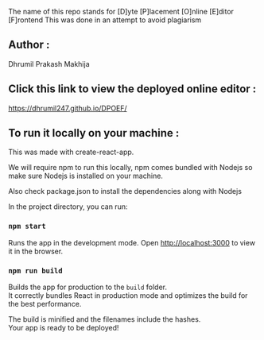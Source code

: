 The name of this repo stands for 
[D]yte [P]lacement [O]nline [E]ditor [F]rontend
This was done in an attempt to avoid plagiarism

## Author :

Dhrumil Prakash Makhija

## Click this link to view the deployed online editor : 

https://dhrumil247.github.io/DPOEF/

## To run it locally on your machine : 

This was made with create-react-app.

We will require npm to run this locally, npm comes bundled with Nodejs so make sure Nodejs is installed on your machine.

Also check package.json to install the dependencies along with Nodejs

In the project directory, you can run:

### `npm start`

Runs the app in the development mode.
Open [http://localhost:3000](http://localhost:3000) to view it in the browser.



### `npm run build`

Builds the app for production to the `build` folder.\
It correctly bundles React in production mode and optimizes the build for the best performance.

The build is minified and the filenames include the hashes.\
Your app is ready to be deployed!



